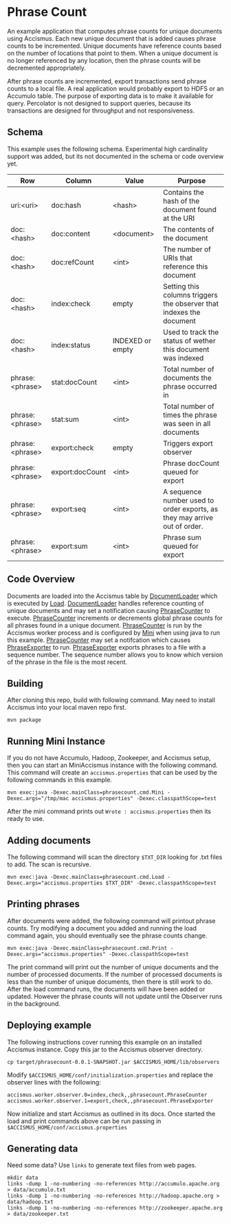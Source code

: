 Phrase Count
============

An example application that computes phrase counts for unique documents using
Accismus. Each new unique document that is added causes phrase counts to be
incremented. Unique documents have reference counts based on the number of
locations that point to them.  When a unique document is no longer referenced
by any location, then the phrase counts will be decremented appropriately.  

After phrase counts are incremented, export transactions send phrase counts to
a local file.  A real application would probably export to HDFS or an Accumulo
table.   The purpose of exporting data is to make it available for query.
Percolator is not designed to support queries, because its transactions are
designed for throughput and not responsiveness.

Schema
------

This example uses the following schema. Experimental high cardinality support
was added, but its not documented in the schema or code overview yet.

  
Row                   | Column          | Value             | Purpose
----------------------|-----------------|-------------------|---------------------------------------------------------------------
uri:&lt;uri&gt;       | doc:hash        | &lt;hash&gt;      | Contains the hash of the document found at the URI
doc:&lt;hash&gt;      | doc:content     | &lt;document&gt;  | The contents of the document
doc:&lt;hash&gt;      | doc:refCount    | &lt;int&gt;       | The number of URIs that reference this document 
doc:&lt;hash&gt;      | index:check     | empty             | Setting this columns triggers the observer that indexes the document 
doc:&lt;hash&gt;      | index:status    | INDEXED or empty  | Used to track the status of wether this document was indexed 
phrase:&lt;phrase&gt; | stat:docCount   | &lt;int&gt;       | Total number of documents the phrase occurred in
phrase:&lt;phrase&gt; | stat:sum        | &lt;int&gt;       | Total number of times the phrase was seen in all documents
phrase:&lt;phrase&gt; | export:check    | empty             | Triggers export observer
phrase:&lt;phrase&gt; | export:docCount | &lt;int&gt;       | Phrase docCount queued for export
phrase:&lt;phrase&gt; | export:seq      | &lt;int&gt;       | A sequence number used to order exports, as they may arrive out of order.
phrase:&lt;phrase&gt; | export:sum      | &lt;int&gt;       | Phrase sum queued for export

Code Overview
-------------

Documents are loaded into the Accismus table by [DocumentLoader][1] which is
executed by [Load][2].  [DocumentLoader][1] handles reference counting of
unique documents and may set a notification causing [PhraseCounter][3] to
execute.  [PhraseCounter][3] increments or decrements global phrase counts for
all phrases found in a unique document.  [PhraseCounter][3] is run by the
Accismus worker process and is configured by [Mini][4] when using java to run
this example.  [PhraseCounter][3] may set a notifcation which causes
[PhraseExporter][5] to run.  [PhraseExporter][5] exports phrases to a file with
a sequence number.  The sequence number allows you to know which version of the
phrase in the file is the most recent.

Building
--------

After cloning this repo, build with following command.  May need to install
Accismus into your local maven repo first.

```
mvn package 
```

Running Mini Instance
---------------------

If you do not have Accumulo, Hadoop, Zookeeper, and Accismus setup, then you
can start an MiniAccismus instance with the following command.  This command
will create an `accismus.properties` that can be used by the following commands
in this example.

```
mvn exec:java -Dexec.mainClass=phrasecount.cmd.Mini -Dexec.args="/tmp/mac accismus.properties" -Dexec.classpathScope=test 
```

After the mini command prints out `Wrote : accismus.properties` then its ready to use. 


Adding documents
----------------

The following command will scan the directory `$TXT_DIR` looking for .txt files to add.  The scan is recursive.  

```
mvn exec:java -Dexec.mainClass=phrasecount.cmd.Load -Dexec.args="accismus.properties $TXT_DIR" -Dexec.classpathScope=test
```

Printing phrases
----------------

After documents were added, the following command will printout phrase counts.
Try modifying a document you added and running the load command again, you
should eventually see the phrase counts change.

```
mvn exec:java -Dexec.mainClass=phrasecount.cmd.Print -Dexec.args="accismus.properties" -Dexec.classpathScope=test
```

The print command will print out the number of unique documents and the number
of processed documents.  If the number of processed documents is less than the
number of unique documents, then there is still work to do.  After the load
command runs, the documents will have been added or updated.  However the
phrase counts will not update until the Observer runs in the background. 


Deploying example
-----------------

The following instructions cover running this example on an installed Accismus
instance. Copy this jar to the Accismus observer directory.

```
cp target/phrasecount-0.0.1-SNAPSHOT.jar $ACCISMUS_HOME/lib/observers
```

Modify `$ACCISMUS_HOME/conf/initialization.properties` and replace the observer
lines with the following:

```
accismus.worker.observer.0=index,check,,phrasecount.PhraseCounter
accismus.worker.observer.1=export,check,,phrasecount.PhraseExporter
```

Now initialize and start Accismus as outlined in its docs. Once started the
load and print commands above can be run passing in
`$ACCISMUS_HOME/conf/accismus.properties`

Generating data
---------------

Need some data? Use `links` to generate text files from web pages.

```
mkdir data
links -dump 1 -no-numbering -no-references http://accumulo.apache.org > data/accumulo.txt
links -dump 1 -no-numbering -no-references http://hadoop.apache.org > data/hadoop.txt
links -dump 1 -no-numbering -no-references http://zookeeper.apache.org > data/zookeeper.txt
```

[1]: src/main/java/phrasecount/DocumentLoader.java
[2]: src/main/java/phrasecount/cmd/Load.java
[3]: src/main/java/phrasecount/PhraseCounter.java
[4]: src/main/java/phrasecount/cmd/Mini.java
[5]: src/main/java/phrasecount/PhraseExporter.java

